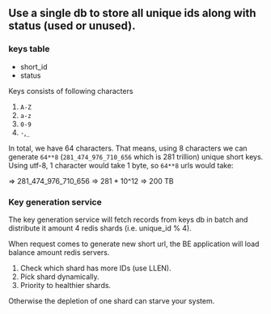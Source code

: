 ## Use a single db to store all unique ids along with status (used or unused).

### keys table

* short_id
* status

Keys consists of following characters

1. `A-Z`
1. `a-z`
1. `0-9`
1. `-`,`_`

In total, we have 64 characters. That means, using 8 characters we can generate `64**8` (`281_474_976_710_656` which is 281 trillion) unique short keys. Using utf-8, 1 character would take 1 byte, so `64**8` urls would take:

=> 281_474_976_710_656
=> 281 * 10^12
=> 200 TB


### Key generation service

The key generation service will fetch records from keys db in batch and distribute it amount 4 redis shards (i.e. unique_id  % 4).

When request comes to generate new short url, the BE application will load balance amount redis servers.

1. Check which shard has more IDs (use LLEN).
1. Pick shard dynamically.
1. Priority to healthier shards.

Otherwise the depletion of one shard can starve your system.

